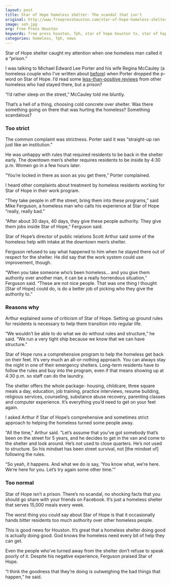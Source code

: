 ```yaml
---
layout: post
title: Star of Hope homeless shelter- The scandal that isn't
original: http://www.freepresshouston.com/star-of-hope-homeless-shelter-the-scandal-that-isnt/
image: soh.jpg
org: Free Press Houston
keywords: free press houston, fph, star of hope houston tx, star of hope review, scandal
categories: homeless, fph, news
---
```


Star of Hope shelter caught my attention when one homeless man called it a “prison.”

<!--break-->

I was talking to Michael Edward Lee Porter and his wife Regina McCauley (a homeless couple who I’ve written about [before](http://www.freepresshouston.com/you-are-homeless/)) when Porter dropped the p-word on Star of Hope. I’d read some [less-than-positive reviews](http://homelesspatriot.blogspot.com/2013/07/gimme-shelter-but-not-at-star-of-hope.html) from other homeless who had stayed there, but a prison?

“I’d rather sleep on the street,” McCauley told me bluntly.

That’s a hell of a thing, choosing cold concrete over shelter. Was there something going on there that was hurting the homeless? Something scandalous?

### Too strict

The common complaint was strictness. Porter said it was “straight-up ran just like an institution.”

He was unhappy with rules that required residents to be back in the shelter early. The downtown men’s shelter requires residents to be inside by 4:30 p.m. Women go in a few hours later.

“You’re locked in there as soon as you get there,” Porter complained.

I heard other complaints about treatment by homeless residents working for Star of Hope in their work program.

“They take people in off the street, bring them into these programs,” said Mike Ferguson, a homeless man who calls his experience at Star of Hope “really, really bad.”

“After about 30 days, 40 days, they give these people authority. They give them jobs inside Star of Hope,” Ferguson said.

Star of Hope’s director of public relations Scott Arthur said some of the homeless help with intake at the downtown men’s shelter.

Ferguson refused to say what happened to him when he stayed there out of respect for the shelter. He did say that the work system could use improvement, though.

“When you take someone who’s been homeless… and you give them authority over another man, it can be a really horrendous situation,” Ferguson said. “These are not nice people. That was one thing I thought [Star of Hope] could do, is do a better job of picking who they give the authority to.”

### Reasons why

Arthur explained some of criticism of Star of Hope. Setting up ground rules for residents is necessary to help them transition into regular life.

“We wouldn’t be able to do what we do without rules and structure,” he said. “We run a very tight ship because we know that we can have structure.”

Star of Hope runs a comprehensive program to help the homeless get back on their feet. It’s very much an all-or-nothing approach. You can always stay the night in one of their emergency shelters. Long-term residents have to follow the rules and buy into the program, even if that means showing up at 4:30 p.m. so staff can do the laundry.

The shelter offers the whole package- housing, childcare, three square meals a day, education, job training, practice interviews, resume building, religious services, counseling, substance abuse recovery, parenting classes and computer experience. It’s everything you’d need to get on your feet again.

I asked Arthur if Star of Hope’s comprehensive and sometimes strict approach to helping the homeless turned some people away.

“All the time,” Arthur said. “Let’s assume that you’ve got somebody that’s been on the street for 5 years, and he decides to get in the van and come to the shelter and look around. He’s not used to close quarters. He’s not used to structure. So his mindset has been street survival, not [the mindset of] following the rules.

“So yeah, it happens. And what we do is say, ‘You know what, we’re here. We’re here for you. Let’s try again some other time.’”

### Too normal

Star of Hope isn’t a prison. There’s no scandal, no shocking facts that you should go share with your friends on Facebook. It’s just a homeless shelter that serves 15,000 meals every week.

The worst thing you could say about Star of Hope is that it occasionally hands bitter residents too much authority over other homeless people.

This is good news for Houston. It’s great that a homeless shelter doing good is actually doing good. God knows the homeless need every bit of help they can get.

Even the people who’ve turned away from the shelter don’t refuse to speak poorly of it. Despite his negative experience, Ferguson praised Star of Hope.

“I think the goodness that they’re doing is outweighing the bad things that happen,” he said.